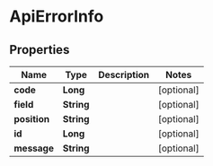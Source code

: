 

# ApiErrorInfo


## Properties

Name | Type | Description | Notes
------------ | ------------- | ------------- | -------------
**code** | **Long** |  |  [optional]
**field** | **String** |  |  [optional]
**position** | **String** |  |  [optional]
**id** | **Long** |  |  [optional]
**message** | **String** |  |  [optional]



